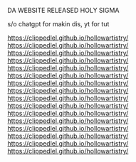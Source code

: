 DA WEBSITE RELEASED HOLY SIGMA

s/o chatgpt for makin dis, yt for tut

https://clippedlel.github.io/hollowartistry/
https://clippedlel.github.io/hollowartistry/
https://clippedlel.github.io/hollowartistry/
https://clippedlel.github.io/hollowartistry/
https://clippedlel.github.io/hollowartistry/
https://clippedlel.github.io/hollowartistry/
https://clippedlel.github.io/hollowartistry/
https://clippedlel.github.io/hollowartistry/
https://clippedlel.github.io/hollowartistry/
https://clippedlel.github.io/hollowartistry/
https://clippedlel.github.io/hollowartistry/
https://clippedlel.github.io/hollowartistry/
https://clippedlel.github.io/hollowartistry/
https://clippedlel.github.io/hollowartistry/
https://clippedlel.github.io/hollowartistry/
https://clippedlel.github.io/hollowartistry/
